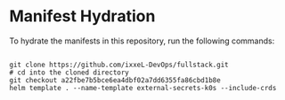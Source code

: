 
# Manifest Hydration

To hydrate the manifests in this repository, run the following commands:

```shell

git clone https://github.com/ixxeL-DevOps/fullstack.git
# cd into the cloned directory
git checkout a22fbe7b5bce6ea4dbf02a7dd6355fa86cbd1b8e
helm template . --name-template external-secrets-k0s --include-crds
```